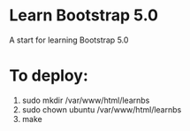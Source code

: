 # Learn Bootstrap 5.0
A start for learning Bootstrap 5.0


# To deploy:

 1. sudo mkdir /var/www/html/learnbs
 2. sudo chown ubuntu /var/www/html/learnbs
 3. make
